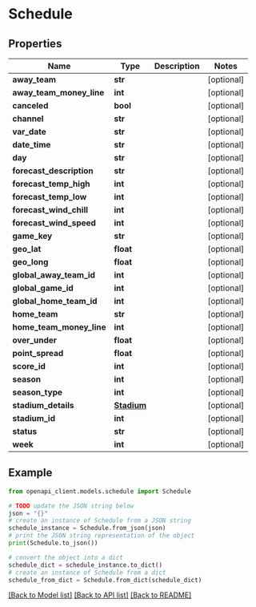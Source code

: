 # Schedule


## Properties

Name | Type | Description | Notes
------------ | ------------- | ------------- | -------------
**away_team** | **str** |  | [optional] 
**away_team_money_line** | **int** |  | [optional] 
**canceled** | **bool** |  | [optional] 
**channel** | **str** |  | [optional] 
**var_date** | **str** |  | [optional] 
**date_time** | **str** |  | [optional] 
**day** | **str** |  | [optional] 
**forecast_description** | **str** |  | [optional] 
**forecast_temp_high** | **int** |  | [optional] 
**forecast_temp_low** | **int** |  | [optional] 
**forecast_wind_chill** | **int** |  | [optional] 
**forecast_wind_speed** | **int** |  | [optional] 
**game_key** | **str** |  | [optional] 
**geo_lat** | **float** |  | [optional] 
**geo_long** | **float** |  | [optional] 
**global_away_team_id** | **int** |  | [optional] 
**global_game_id** | **int** |  | [optional] 
**global_home_team_id** | **int** |  | [optional] 
**home_team** | **str** |  | [optional] 
**home_team_money_line** | **int** |  | [optional] 
**over_under** | **float** |  | [optional] 
**point_spread** | **float** |  | [optional] 
**score_id** | **int** |  | [optional] 
**season** | **int** |  | [optional] 
**season_type** | **int** |  | [optional] 
**stadium_details** | [**Stadium**](Stadium.md) |  | [optional] 
**stadium_id** | **int** |  | [optional] 
**status** | **str** |  | [optional] 
**week** | **int** |  | [optional] 

## Example

```python
from openapi_client.models.schedule import Schedule

# TODO update the JSON string below
json = "{}"
# create an instance of Schedule from a JSON string
schedule_instance = Schedule.from_json(json)
# print the JSON string representation of the object
print(Schedule.to_json())

# convert the object into a dict
schedule_dict = schedule_instance.to_dict()
# create an instance of Schedule from a dict
schedule_from_dict = Schedule.from_dict(schedule_dict)
```
[[Back to Model list]](../README.md#documentation-for-models) [[Back to API list]](../README.md#documentation-for-api-endpoints) [[Back to README]](../README.md)


